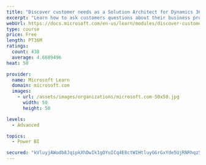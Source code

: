 ```yaml
---
title: "Discover customer needs as a Solution Architect for Dynamics 365 and Power Platform"
excerpt: "Learn how to ask customers questions about their business processes and feature requirements to create a viable solution."
webUrl: https://docs.microsoft.com/en-us/learn/modules/discover-customer-needs/
type: course
price: Free
length: PT36M
ratings:
  count: 438
  average: 4.6689496
heat: 50

provider:
  name: Microsoft Learn
  domain: microsoft.com
  images:
    - url: /assets/images/organizations/microsoft.com-50x50.jpg
      width: 50
      height: 50

levels:
  - Advanced

topics:
  - Power BI

secured: "kVluyjAWodb8JqipkXhDwIk1gOYuICq4E8ctWIHtluyGGrGxYde5UjRNRhqz5dwpKZakPtU2fTmJTbnmGEekRYwEmk6N1oHgLEXHUaK3zEepJv6RRbOcf8v5tAtkDWOuEYMzteKjj7Xl7pxArDUnYFEk+/WdAbKoSBAxJYxQ3aZW07ZVYGPqNRPZ4kQHc7i/mYdp0ssL2Ur6W/gjb4Fxc+VAah5p0Y69c/N7lXiMV8rL1wYYszFEJdi008ozIBsMj/w+4KYIlKhQRdrAqzXkAz0VNNo16dF9EEeFMX8RT/yilGwyVBEeHJkDLs85aluBCyl0g9fIiat78V04Bxv0gFdRIcLQz6DEXwnw6wnuSW0Vkvs2PfBVTSK1LrVf461us2aD/P6klDY3QiTukY++RZafvvrdLeY5/wo+veHLMQ4=;0sqvya4jv/DzueEXLFPfkg=="
---
```


